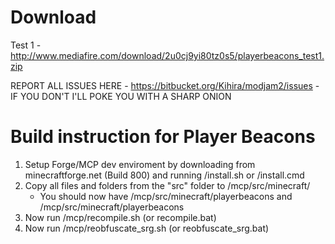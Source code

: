# Download

Test 1 - http://www.mediafire.com/download/2u0cj9yi80tz0s5/playerbeacons_test1.zip

REPORT ALL ISSUES HERE - https://bitbucket.org/Kihira/modjam2/issues - IF YOU DON'T I'LL POKE YOU WITH A SHARP ONION

# Build instruction for Player Beacons

1) Setup Forge/MCP dev enviroment by downloading from minecraftforge.net (Build 800) and running /install.sh or /install.cmd
2) Copy all files and folders from the "src" folder to /mcp/src/minecraft/
	- You should now have /mcp/src/minecraft/playerbeacons and /mcp/src/minecraft/playerbeacons
3) Now run /mcp/recompile.sh (or recompile.bat)
4) Now run /mcp/reobfuscate_srg.sh (or reobfuscate_srg.bat)